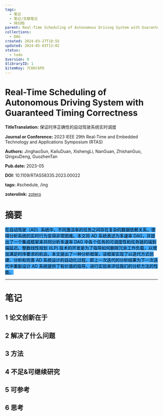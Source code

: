 ```yaml
---
tags:
  - 笔记
  - 笔记/文献笔记
  - 待归档
parent: Real-Time Scheduling of Autonomous Driving System with Guaranteed Timing Correctness
collections:
  - DAG
created: 2024-03-27T18:55
updated: 2024-05-03T13:02
status:
  - todo
$version: 0
$libraryID: 1
$itemKey: 7CKKC6PD
---
```

# Real-Time Scheduling of Autonomous Driving System with Guaranteed Timing Correctness

**TitleTranslation:** 保证时序正确性的自动驾驶系统实时调度

**Journal or Conference:** 2023 IEEE 29th Real-Time and Embedded Technology and Applications Symposium (RTAS)

**Authors:** JinghaoSun, KailuDuan, XishengLi, NanGuan, ZhishanGuo, QingxuDeng, GuozhenTan

**Pub.date:** 2023-05

**DOI:** 10.1109/RTAS58335.2023.00022

**tags:** #schedule, /ing

**zoterolink:** [zotero](zotero://select/library/items/ZZ9936VR)

# 摘要

<span style="color:black;background:#40a9ff !important;">在自动驾驶（AD）系统中，不同激活率的任务之间存在复杂的数据依赖关系，使得分析系统的实时行为变得非常困难。本文将 AD 系统表述为多速率 DAG，并提出了一个集成框架来共同分析多速率 DAG 中各个任务的可调度性和任务链的端到端延迟。整数线性规划 (ILP) 技术的开发是为了指导如何删除冗余工作负载，以增加满足时序要求的机会。本文提出了一种分析框架，该框架实现了以迭代方式创建、分析和完善 AD 系统设计的自动化过程，即上一次迭代的分析结果为下一次迭代中重新设计 AD 系统提供了有价值的指导。进行实验来评估我们的分析方法的性能。</span>

***

# 笔记

## 1 论文创新在于

## 2 解决了什么问题

## 3 方法

## 4 不足&可继续研究

## 5 可参考

## 6 思考
